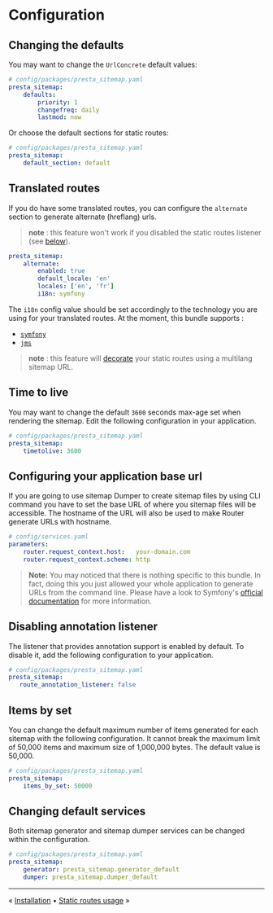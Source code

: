 # Configuration

## Changing the defaults

You may want to change the `UrlConcrete` default values:

```yaml
# config/packages/presta_sitemap.yaml
presta_sitemap:
    defaults:
        priority: 1
        changefreq: daily
        lastmod: now
```

Or choose the default sections for static routes:

```yaml
# config/packages/presta_sitemap.yaml
presta_sitemap:
    default_section: default
```


## Translated routes

If you do have some translated routes, you can configure the `alternate` section to generate alternate (hreflang) urls.

> **note** : this feature won't work if you disabled the static routes listener (see [below](#disabling-annotation-listener)).

```yaml
presta_sitemap:
    alternate:
        enabled: true
        default_locale: 'en'
        locales: ['en', 'fr']
        i18n: symfony
```

The `i18n` config value should be set accordingly to the technology you are using for your translated routes.
At the moment, this bundle supports :
- [`symfony`](https://symfony.com/doc/current/routing.html#localized-routes-i18n)
- [`jms`](http://jmsyst.com/bundles/JMSI18nRoutingBundle)

> **note** : this feature will [decorate](5-decorating-urls.md#adding-alternales) your static routes using a multilang sitemap URL.


## Time to live

You may want to change the default `3600` seconds max-age set when rendering the
sitemap. Edit the following configuration in your application.

```yaml
# config/packages/presta_sitemap.yaml
presta_sitemap:
    timetolive: 3600
```


## Configuring your application base url

If you are going to use sitemap Dumper to create sitemap files by using CLI command
you have to set the base URL of where you sitemap files will be accessible. The hostname
of the URL will also be used to make Router generate URLs with hostname.

```yaml
# config/services.yaml
parameters:
    router.request_context.host:   your-domain.com
    router.request_context.scheme: http
```

> **Note:** You may noticed that there is nothing specific to this bundle.
> In fact, doing this you just allowed your whole application to generate URLs from the command line.
> Please have a look to Symfony's [official documentation](https://symfony.com/doc/current/console/request_context.html) 
> for more information.


## Disabling annotation listener

The listener that provides annotation support is enabled by default.
To disable it, add the following configuration to your application.

```yaml
# config/packages/presta_sitemap.yaml
presta_sitemap:
   route_annotation_listener: false
```


## Items by set

You can change the default maximum number of items generated for each sitemap
with the following configuration. It cannot break the maximum limit of
50,000 items and maximum size of 1,000,000 bytes. The default value is 50,000.

```yaml
# config/packages/presta_sitemap.yaml
presta_sitemap:
    items_by_set: 50000
```


## Changing default services

Both sitemap generator and sitemap dumper services can be changed within the configuration.

```yaml
# config/packages/presta_sitemap.yaml
presta_sitemap:
    generator: presta_sitemap.generator_default
    dumper: presta_sitemap.dumper_default
```


---

« [Installation](1-installation.md) • [Static routes usage](3-static-routes-usage.md) »
